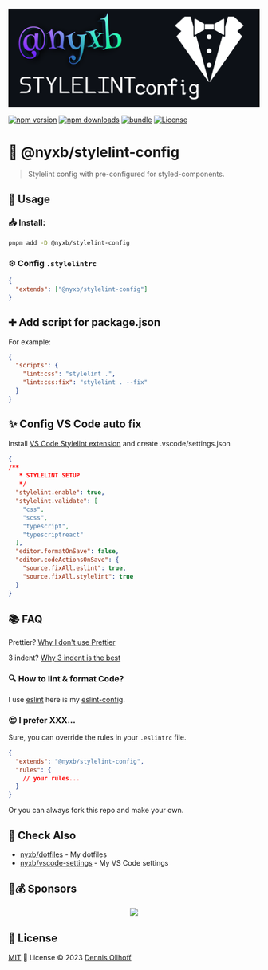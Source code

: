 <p align="center">
  <img src="https://github.com/nyxb/stylelint-config/blob/main/.github/assets/cover-github.png?raw=true" alt="stylelint-config logo">
  <br>

[![npm version][npm-version-src]][npm-version-href] 
[![npm downloads][npm-downloads-src]][npm-downloads-href] 
[![bundle][bundle-src]][bundle-href] 
[![License][license-src]][license-href]

# 🦾 @nyxb/stylelint-config

> Stylelint config with pre-configured for styled-components.

## 🚀 Usage

### 📥 Install:

```bash
pnpm add -D @nyxb/stylelint-config
```

### ⚙️ Config `.stylelintrc`

```json
{
  "extends": ["@nyxb/stylelint-config"]
}
```

## ➕ Add script for package.json

For example:
```json
{
  "scripts": {
    "lint:css": "stylelint .",
    "lint:css:fix": "stylelint . --fix"
  }
}
```

## ✨ Config VS Code auto fix
Install [VS Code Stylelint extension](https://marketplace.visualstudio.com/items?itemName=stylelint.vscode-stylelint) and create .vscode/settings.json

```json
{
/**
   * STYLELINT SETUP
   */
  "stylelint.enable": true,
  "stylelint.validate": [
    "css",
    "scss",
    "typescript",
    "typescriptreact"
  ],
  "editor.formatOnSave": false,
  "editor.codeActionsOnSave": {
    "source.fixAll.eslint": true,
    "source.fixAll.stylelint": true
  }
}
```

## 📚 FAQ

Prettier?
[Why I don't use Prettier](https://dev.to/nyxb/prettier-a-double-edged-sword-for-code-formatting-29o9)

3 indent?
[Why 3 indent is the best](https://dev.to/nyxb/welcome-to-the-magical-world-of-indentation-1fc)

### 🔍 How to lint & format Code?

I use [eslint](https://eslint.org) here is my [eslint-config](https://github.com/nyxb/eslint-config).

### 😍 I prefer XXX...

Sure, you can override the rules in your `.eslintrc` file.

<!-- stylelint-skip -->

```json
{
  "extends": "@nyxb/stylelint-config",
  "rules": {
    // your rules...
  }
}
```
Or you can always fork this repo and make your own.

## 🔎 Check Also

- [nyxb/dotfiles](https://github.com/nyxb/dotfiles) - My dotfiles
- [nyxb/vscode-settings](https://github.com/nyxb/vscode-settings) - My VS Code settings

## 🤝💰 Sponsors

<p align="center">
  <a href="https://cdn.jsdelivr.net/gh/nyxb/static/sponsors.svg">
    <img src='https://cdn.jsdelivr.net/gh/nyxb/static/sponsors.png'/>
  </a>
</p>

## 📜 License

[MIT](./LICENSE) 💚 License © 2023 [Dennis Ollhoff](https://github.com/nyxb)


<!-- Badges -->

[npm-version-src]: https://img.shields.io/npm/v/stylelint-config?style=flat&colorA=18181B&colorB=14F195
[npm-version-href]: https://npmjs.com/package/stylelint-config
[npm-downloads-src]: https://img.shields.io/npm/dm/stylelint-config?style=flat&colorA=18181B&colorB=14F195
[npm-downloads-href]: https://npmjs.com/package/stylelint-config
[bundle-src]: https://img.shields.io/bundlephobia/minzip/stylelint-config?style=flat&colorA=18181B&colorB=14F195
[bundle-href]: https://bundlephobia.com/result?p=stylelint-config
[license-src]: https://img.shields.io/github/license/nyxb/stylelint-config.svg?style=flat&colorA=18181B&colorB=14F195
[license-href]: https://github.com/nyxb/stylelint-config/blob/main/LICENSE
